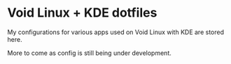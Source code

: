 # Void Linux + KDE dotfiles

My configurations for various apps used on Void Linux with KDE are stored here.

More to come as config is still being under development.
